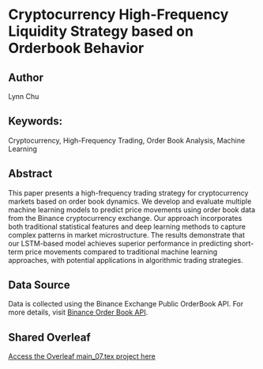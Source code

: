 # Cryptocurrency High-Frequency Liquidity Strategy based on Orderbook Behavior

## Author
Lynn Chu

## Keywords:
Cryptocurrency, High-Frequency Trading, Order Book Analysis, Machine Learning

## Abstract
This paper presents a high-frequency trading strategy for cryptocurrency markets based on order book dynamics. We develop and evaluate multiple machine learning models to predict price movements using order book data from the Binance cryptocurrency exchange. Our approach incorporates both traditional statistical features and deep learning methods to capture complex patterns in market microstructure. The results demonstrate that our LSTM-based model achieves superior performance in predicting short-term price movements compared to traditional machine learning approaches, with potential applications in algorithmic trading strategies.

## Data Source
Data is collected using the Binance Exchange Public OrderBook API. For more details, visit [Binance Order Book API](https://developers.binance.com/docs/derivatives/option/market-data/Order-Book).

## Shared Overleaf
[Access the Overleaf main_07.tex project here](https://www.overleaf.com/project/672d702f09abf87f246d9cf5)
